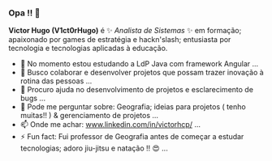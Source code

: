 ### Opa !! 👋

**Victor Hugo (V1ct0rHugo)** é ✨ _Analista de Sistemas_ ✨ em formação; apaixonado por games de estratégia e hackn'slash; entusiasta por tecnologia e tecnologias aplicadas à educação.

- 🌱 No momento estou estudando a LdP Java com framework Angular ...
- 👯 Busco colaborar e desenvolver projetos que possam trazer inovação à rotina das pessoas ...
- 🤔 Procuro ajuda no desenvolvimento de projetos e esclarecimento de bugs ...
- 💬 Pode me perguntar sobre: Geografia; ideias para projetos ( tenho muitas!! ) & gerenciamento de projetos ...
- 📫 Onde me achar: www.linkedin.com/in/victorhcp/ ...
- ⚡ Fun fact: Fui professor de Geografia antes de começar a estudar tecnologias; adoro jiu-jitsu e natação !! :heart_eyes:  ...
  

